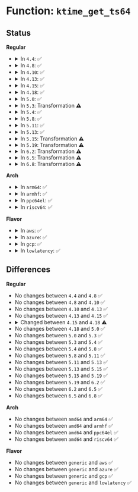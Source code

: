 # Function: <code>ktime_get_ts64</code>

## Status
<b>Regular</b>
<ul>
<li>
<details>
<summary>In <code>4.4</code>: ✅</summary>

```c
void ktime_get_ts64(struct timespec *ts);
```

**Collision:** Unique Global

**Inline:** No

**Transformation:** False

**Instances:**

```
In kernel/time/timekeeping.c (ffffffff810f4770)
Location: kernel/time/timekeeping.c:795
Inline: False
Direct callers:
  - kernel/time/posix-timers.c:posix_ktime_get_ts
  - kernel/debug/kdb/kdb_main.c:kdb_summary
  - fs/select.c:poll_select_copy_remaining
  - fs/eventpoll.c:ep_poll
  - fs/compat.c:poll_select_copy_remaining
  - net/socket.c:__sys_recvmmsg
```
**Symbols:**

```
ffffffff810f4770-ffffffff810f4860: ktime_get_ts64 (STB_GLOBAL)
```
</details>
</li>
<li>
<details>
<summary>In <code>4.8</code>: ✅</summary>

```c
void ktime_get_ts64(struct timespec *ts);
```

**Collision:** Unique Global

**Inline:** No

**Transformation:** False

**Instances:**

```
In kernel/time/timekeeping.c (ffffffff810fcb80)
Location: kernel/time/timekeeping.c:800
Inline: False
Direct callers:
  - kernel/time/posix-timers.c:posix_ktime_get_ts
  - kernel/debug/kdb/kdb_main.c:kdb_summary
  - fs/select.c:poll_select_copy_remaining
  - fs/eventpoll.c:ep_poll
  - fs/compat.c:poll_select_copy_remaining
  - net/socket.c:__sys_recvmmsg
```
**Symbols:**

```
ffffffff810fcb80-ffffffff810fcc73: ktime_get_ts64 (STB_GLOBAL)
```
</details>
</li>
<li>
<details>
<summary>In <code>4.10</code>: ✅</summary>

```c
void ktime_get_ts64(struct timespec *ts);
```

**Collision:** Unique Global

**Inline:** No

**Transformation:** False

**Instances:**

```
In kernel/time/timekeeping.c (ffffffff810fe780)
Location: kernel/time/timekeeping.c:829
Inline: False
Direct callers:
  - kernel/time/posix-timers.c:posix_ktime_get_ts
  - kernel/debug/kdb/kdb_main.c:kdb_summary
  - fs/select.c:poll_select_copy_remaining
  - fs/eventpoll.c:ep_poll
  - fs/compat.c:poll_select_copy_remaining
  - net/socket.c:__sys_recvmmsg
```
**Symbols:**

```
ffffffff810fe780-ffffffff810fe873: ktime_get_ts64 (STB_GLOBAL)
```
</details>
</li>
<li>
<details>
<summary>In <code>4.13</code>: ✅</summary>

```c
void ktime_get_ts64(struct timespec *ts);
```

**Collision:** Unique Global

**Inline:** No

**Transformation:** False

**Instances:**

```
In kernel/time/timekeeping.c (ffffffff81100a30)
Location: kernel/time/timekeeping.c:861
Inline: False
Direct callers:
  - kernel/time/posix-timers.c:posix_ktime_get_ts
  - kernel/debug/kdb/kdb_main.c:kdb_summary
  - fs/select.c:compat_poll_select_copy_remaining
  - fs/select.c:poll_select_copy_remaining
  - fs/select.c:select_estimate_accuracy
  - fs/eventpoll.c:ep_poll
  - net/socket.c:__sys_recvmmsg
```
**Symbols:**

```
ffffffff81100a30-ffffffff81100b0f: ktime_get_ts64 (STB_GLOBAL)
```
</details>
</li>
<li>
<details>
<summary>In <code>4.15</code>: ✅</summary>

```c
void ktime_get_ts64(struct timespec *ts);
```

**Collision:** Unique Global

**Inline:** No

**Transformation:** False

**Instances:**

```
In kernel/time/timekeeping.c (ffffffff8110b820)
Location: kernel/time/timekeeping.c:865
Inline: False
Direct callers:
  - kernel/time/posix-timers.c:posix_ktime_get_ts
  - kernel/debug/kdb/kdb_main.c:kdb_summary
  - fs/select.c:compat_poll_select_copy_remaining
  - fs/select.c:poll_select_copy_remaining
  - fs/select.c:select_estimate_accuracy
  - fs/eventpoll.c:ep_poll
  - net/socket.c:__sys_recvmmsg
```
**Symbols:**

```
ffffffff8110b820-ffffffff8110b902: ktime_get_ts64 (STB_GLOBAL)
```
</details>
</li>
<li>
<details>
<summary>In <code>4.18</code>: ✅</summary>

```c
void ktime_get_ts64(struct timespec64 *ts);
```

**Collision:** Unique Global

**Inline:** No

**Transformation:** False

**Instances:**

```
In kernel/time/timekeeping.c (ffffffff81116ff0)
Location: kernel/time/timekeeping.c:866
Inline: False
Direct callers:
  - kernel/time/posix-timers.c:posix_ktime_get_ts
  - fs/select.c:compat_poll_select_copy_remaining
  - fs/select.c:poll_select_copy_remaining
  - fs/select.c:select_estimate_accuracy
  - fs/eventpoll.c:ep_poll
  - drivers/input/misc/uinput.c:uinput_dev_event
  - net/socket.c:__sys_recvmmsg
```
**Symbols:**

```
ffffffff81116ff0-ffffffff811170cd: ktime_get_ts64 (STB_GLOBAL)
```
</details>
</li>
<li>
<details>
<summary>In <code>5.0</code>: ✅</summary>

```c
void ktime_get_ts64(struct timespec64 *ts);
```

**Collision:** Unique Global

**Inline:** No

**Transformation:** False

**Instances:**

```
In kernel/time/timekeeping.c (ffffffff81122630)
Location: kernel/time/timekeeping.c:873
Inline: False
Direct callers:
  - kernel/time/posix-timers.c:posix_ktime_get_ts
  - fs/select.c:poll_select_copy_remaining
  - fs/select.c:select_estimate_accuracy
  - fs/eventpoll.c:ep_poll
  - drivers/input/misc/uinput.c:uinput_dev_event
  - net/socket.c:do_recvmmsg
```
**Symbols:**

```
ffffffff81122630-ffffffff8112270d: ktime_get_ts64 (STB_GLOBAL)
```
</details>
</li>
<li>
<details>
<summary>In <code>5.3</code>: Transformation ⚠️</summary>

```c
void ktime_get_ts64(struct timespec64 *ts);
```

**Collision:** Unique Global

**Inline:** No

**Transformation:** True

**Instances:**

```
In kernel/time/timekeeping.c (0)
Location: kernel/time/timekeeping.c:880
Inline: False
Direct callers:
  - kernel/time/posix-timers.c:posix_ktime_get_ts
  - fs/select.c:poll_select_finish
  - fs/select.c:select_estimate_accuracy
  - fs/eventpoll.c:ep_poll
  - drivers/input/misc/uinput.c:uinput_dev_event
  - net/socket.c:do_recvmmsg
```
**Symbols:**

```
ffffffff8112f756-ffffffff8112f769: ktime_get_ts64.cold (STB_LOCAL)
ffffffff8112d430-ffffffff8112d508: ktime_get_ts64 (STB_GLOBAL)
```
</details>
</li>
<li>
<details>
<summary>In <code>5.4</code>: ✅</summary>

```c
void ktime_get_ts64(struct timespec64 *ts);
```

**Collision:** Unique Global

**Inline:** No

**Transformation:** False

**Instances:**

```
In kernel/time/timekeeping.c (ffffffff811392d0)
Location: kernel/time/timekeeping.c:880
Inline: False
Direct callers:
  - kernel/time/posix-timers.c:posix_ktime_get_ts
  - fs/select.c:poll_select_finish
  - fs/select.c:select_estimate_accuracy
  - fs/eventpoll.c:ep_poll
  - drivers/input/misc/uinput.c:uinput_dev_event
  - net/socket.c:do_recvmmsg
```
**Symbols:**

```
ffffffff811392d0-ffffffff811393af: ktime_get_ts64 (STB_GLOBAL)
```
</details>
</li>
<li>
<details>
<summary>In <code>5.8</code>: ✅</summary>

```c
void ktime_get_ts64(struct timespec64 *ts);
```

**Collision:** Unique Global

**Inline:** No

**Transformation:** False

**Instances:**

```
In kernel/time/timekeeping.c (ffffffff81147f70)
Location: kernel/time/timekeeping.c:880
Inline: False
Direct callers:
  - kernel/time/posix-timers.c:posix_get_monotonic_timespec
  - kernel/time/namespace.c:proc_timens_set_offset
  - fs/select.c:__x32_compat_sys_ppoll_time64
  - fs/select.c:__ia32_compat_sys_ppoll_time64
  - fs/select.c:__x32_compat_sys_ppoll_time32
  - fs/select.c:__ia32_compat_sys_ppoll_time32
  - fs/select.c:do_compat_pselect
  - fs/select.c:do_compat_select
  - fs/select.c:__ia32_sys_ppoll
  - fs/select.c:__x64_sys_ppoll
  - fs/select.c:kern_select
  - fs/select.c:poll_select_finish
  - fs/select.c:select_estimate_accuracy
  - fs/eventpoll.c:ep_poll
  - drivers/input/misc/uinput.c:uinput_dev_event
  - net/socket.c:do_recvmmsg
```
**Symbols:**

```
ffffffff81147f70-ffffffff81148051: ktime_get_ts64 (STB_GLOBAL)
```
</details>
</li>
<li>
<details>
<summary>In <code>5.11</code>: ✅</summary>

```c
void ktime_get_ts64(struct timespec64 *ts);
```

**Collision:** Unique Global

**Inline:** No

**Transformation:** False

**Instances:**

```
In kernel/time/timekeeping.c (ffffffff811443b0)
Location: kernel/time/timekeeping.c:950
Inline: False
Direct callers:
  - kernel/time/posix-timers.c:posix_get_monotonic_timespec
  - kernel/time/namespace.c:proc_timens_set_offset
  - fs/select.c:__x32_compat_sys_ppoll_time64
  - fs/select.c:__ia32_compat_sys_ppoll_time64
  - fs/select.c:__x32_compat_sys_ppoll_time32
  - fs/select.c:__ia32_compat_sys_ppoll_time32
  - fs/select.c:do_compat_pselect
  - fs/select.c:do_compat_select
  - fs/select.c:__ia32_sys_ppoll
  - fs/select.c:__x64_sys_ppoll
  - fs/select.c:kern_select
  - fs/select.c:poll_select_finish
  - fs/select.c:select_estimate_accuracy
  - fs/eventpoll.c:__x32_compat_sys_epoll_pwait
  - fs/eventpoll.c:__ia32_compat_sys_epoll_pwait
  - fs/eventpoll.c:__ia32_sys_epoll_pwait
  - fs/eventpoll.c:__x64_sys_epoll_pwait
  - fs/eventpoll.c:__ia32_sys_epoll_wait
  - fs/eventpoll.c:__x64_sys_epoll_wait
  - drivers/input/misc/uinput.c:uinput_dev_event
  - net/socket.c:do_recvmmsg
```
**Symbols:**

```
ffffffff811443b0-ffffffff81144499: ktime_get_ts64 (STB_GLOBAL)
```
</details>
</li>
<li>
<details>
<summary>In <code>5.13</code>: ✅</summary>

```c
void ktime_get_ts64(struct timespec64 *ts);
```

**Collision:** Unique Global

**Inline:** No

**Transformation:** False

**Instances:**

```
In kernel/time/timekeeping.c (ffffffff81145530)
Location: kernel/time/timekeeping.c:950
Inline: False
Direct callers:
  - kernel/time/posix-timers.c:posix_get_monotonic_timespec
  - kernel/time/namespace.c:proc_timens_set_offset
  - fs/select.c:__x32_compat_sys_ppoll_time64
  - fs/select.c:__ia32_compat_sys_ppoll_time64
  - fs/select.c:__x32_compat_sys_ppoll_time32
  - fs/select.c:__ia32_compat_sys_ppoll_time32
  - fs/select.c:do_compat_pselect
  - fs/select.c:do_compat_select
  - fs/select.c:__ia32_sys_ppoll
  - fs/select.c:__x64_sys_ppoll
  - fs/select.c:kern_select
  - fs/select.c:poll_select_finish
  - fs/select.c:select_estimate_accuracy
  - fs/eventpoll.c:__x32_compat_sys_epoll_pwait
  - fs/eventpoll.c:__ia32_compat_sys_epoll_pwait
  - fs/eventpoll.c:__ia32_sys_epoll_pwait
  - fs/eventpoll.c:__x64_sys_epoll_pwait
  - fs/eventpoll.c:__ia32_sys_epoll_wait
  - fs/eventpoll.c:__x64_sys_epoll_wait
  - drivers/input/misc/uinput.c:uinput_dev_event
  - net/socket.c:do_recvmmsg
```
**Symbols:**

```
ffffffff81145530-ffffffff81145619: ktime_get_ts64 (STB_GLOBAL)
```
</details>
</li>
<li>
<details>
<summary>In <code>5.15</code>: Transformation ⚠️</summary>

```c
void ktime_get_ts64(struct timespec64 *ts);
```

**Collision:** Unique Global

**Inline:** No

**Transformation:** True

**Instances:**

```
In kernel/time/timekeeping.c (0)
Location: kernel/time/timekeeping.c:950
Inline: False
Direct callers:
  - kernel/time/posix-timers.c:posix_get_monotonic_timespec
  - kernel/time/namespace.c:proc_timens_set_offset
  - fs/select.c:__x64_compat_sys_ppoll_time64
  - fs/select.c:__ia32_compat_sys_ppoll_time64
  - fs/select.c:__x64_compat_sys_ppoll_time32
  - fs/select.c:__ia32_compat_sys_ppoll_time32
  - fs/select.c:do_compat_pselect
  - fs/select.c:do_compat_select
  - fs/select.c:__ia32_sys_ppoll
  - fs/select.c:__x64_sys_ppoll
  - fs/select.c:kern_select
  - fs/select.c:poll_select_finish
  - fs/select.c:select_estimate_accuracy
  - fs/eventpoll.c:__x64_compat_sys_epoll_pwait
  - fs/eventpoll.c:__ia32_compat_sys_epoll_pwait
  - fs/eventpoll.c:__ia32_sys_epoll_pwait
  - fs/eventpoll.c:__x64_sys_epoll_pwait
  - fs/eventpoll.c:__ia32_sys_epoll_wait
  - fs/eventpoll.c:__x64_sys_epoll_wait
  - drivers/input/misc/uinput.c:uinput_dev_event
  - net/socket.c:do_recvmmsg
```
**Symbols:**

```
ffffffff81cb0c8c-ffffffff81cb0cb0: ktime_get_ts64.cold (STB_LOCAL)
ffffffff811697a0-ffffffff8116989c: ktime_get_ts64 (STB_GLOBAL)
```
</details>
</li>
<li>
<details>
<summary>In <code>5.19</code>: Transformation ⚠️</summary>

```c
void ktime_get_ts64(struct timespec64 *ts);
```

**Collision:** Unique Global

**Inline:** No

**Transformation:** True

**Instances:**

```
In kernel/time/timekeeping.c (0)
Location: kernel/time/timekeeping.c:969
Inline: False
Direct callers:
  - kernel/time/posix-timers.c:posix_get_monotonic_timespec
  - kernel/time/namespace.c:proc_timens_set_offset
  - fs/select.c:__ia32_compat_sys_ppoll_time64
  - fs/select.c:__ia32_compat_sys_ppoll_time32
  - fs/select.c:do_compat_pselect
  - fs/select.c:do_compat_select
  - fs/select.c:__ia32_sys_ppoll
  - fs/select.c:__x64_sys_ppoll
  - fs/select.c:kern_select
  - fs/select.c:poll_select_finish
  - fs/select.c:select_estimate_accuracy
  - fs/eventpoll.c:__ia32_compat_sys_epoll_pwait
  - fs/eventpoll.c:__ia32_sys_epoll_pwait
  - fs/eventpoll.c:__x64_sys_epoll_pwait
  - fs/eventpoll.c:__ia32_sys_epoll_wait
  - fs/eventpoll.c:__x64_sys_epoll_wait
  - drivers/input/misc/uinput.c:uinput_dev_event
  - net/socket.c:do_recvmmsg
```
**Symbols:**

```
ffffffff81e6240c-ffffffff81e62430: ktime_get_ts64.cold (STB_LOCAL)
ffffffff8119dd90-ffffffff8119de88: ktime_get_ts64 (STB_GLOBAL)
```
</details>
</li>
<li>
<details>
<summary>In <code>6.2</code>: Transformation ⚠️</summary>

```c
void ktime_get_ts64(struct timespec64 *ts);
```

**Collision:** Unique Global

**Inline:** No

**Transformation:** True

**Instances:**

```
In kernel/time/timekeeping.c (0)
Location: kernel/time/timekeeping.c:969
Inline: False
Direct callers:
  - kernel/time/posix-timers.c:posix_get_monotonic_timespec
  - kernel/time/namespace.c:proc_timens_set_offset
  - fs/select.c:__ia32_compat_sys_ppoll_time64
  - fs/select.c:__ia32_compat_sys_ppoll_time32
  - fs/select.c:do_compat_pselect
  - fs/select.c:do_compat_select
  - fs/select.c:__ia32_sys_ppoll
  - fs/select.c:__x64_sys_ppoll
  - fs/select.c:kern_select
  - fs/select.c:poll_select_finish
  - fs/select.c:select_estimate_accuracy
  - fs/eventpoll.c:__ia32_compat_sys_epoll_pwait
  - fs/eventpoll.c:__ia32_sys_epoll_pwait
  - fs/eventpoll.c:__x64_sys_epoll_pwait
  - fs/eventpoll.c:__ia32_sys_epoll_wait
  - fs/eventpoll.c:__x64_sys_epoll_wait
  - drivers/input/misc/uinput.c:uinput_dev_event
  - net/socket.c:do_recvmmsg
```
**Symbols:**

```
ffffffff8205b071-ffffffff8205b095: ktime_get_ts64.cold (STB_LOCAL)
ffffffff811dbfb0-ffffffff811dc0a8: ktime_get_ts64 (STB_GLOBAL)
```
</details>
</li>
<li>
<details>
<summary>In <code>6.5</code>: Transformation ⚠️</summary>

```c
void ktime_get_ts64(struct timespec64 *ts);
```

**Collision:** Unique Global

**Inline:** No

**Transformation:** True

**Instances:**

```
In kernel/time/timekeeping.c (0)
Location: kernel/time/timekeeping.c:969
Inline: False
Direct callers:
  - kernel/time/posix-timers.c:posix_get_monotonic_timespec
  - kernel/time/namespace.c:proc_timens_set_offset
  - fs/select.c:__ia32_compat_sys_ppoll_time64
  - fs/select.c:__ia32_compat_sys_ppoll_time32
  - fs/select.c:do_compat_pselect
  - fs/select.c:do_compat_select
  - fs/select.c:__ia32_sys_ppoll
  - fs/select.c:__x64_sys_ppoll
  - fs/select.c:kern_select
  - fs/select.c:poll_select_finish
  - fs/select.c:select_estimate_accuracy
  - fs/eventpoll.c:__ia32_compat_sys_epoll_pwait
  - fs/eventpoll.c:__ia32_sys_epoll_pwait
  - fs/eventpoll.c:__x64_sys_epoll_pwait
  - fs/eventpoll.c:__ia32_sys_epoll_wait
  - fs/eventpoll.c:__x64_sys_epoll_wait
  - drivers/input/misc/uinput.c:uinput_dev_event
  - net/socket.c:do_recvmmsg
```
**Symbols:**

```
ffffffff820d9b11-ffffffff820d9b35: ktime_get_ts64.cold (STB_LOCAL)
ffffffff811f0e50-ffffffff811f0f48: ktime_get_ts64 (STB_GLOBAL)
```
</details>
</li>
<li>
<details>
<summary>In <code>6.8</code>: Transformation ⚠️</summary>

```c
void ktime_get_ts64(struct timespec64 *ts);
```

**Collision:** Unique Global

**Inline:** No

**Transformation:** True

**Instances:**

```
In kernel/time/timekeeping.c (0)
Location: kernel/time/timekeeping.c:969
Inline: False
Direct callers:
  - kernel/time/posix-timers.c:posix_get_monotonic_timespec
  - kernel/time/namespace.c:proc_timens_set_offset
  - fs/select.c:__ia32_compat_sys_ppoll_time64
  - fs/select.c:__ia32_compat_sys_ppoll_time32
  - fs/select.c:do_compat_pselect
  - fs/select.c:do_compat_select
  - fs/select.c:__ia32_sys_ppoll
  - fs/select.c:__x64_sys_ppoll
  - fs/select.c:kern_select
  - fs/select.c:poll_select_finish
  - fs/select.c:select_estimate_accuracy
  - fs/eventpoll.c:__ia32_compat_sys_epoll_pwait
  - fs/eventpoll.c:__ia32_sys_epoll_pwait
  - fs/eventpoll.c:__x64_sys_epoll_pwait
  - fs/eventpoll.c:__ia32_sys_epoll_wait
  - fs/eventpoll.c:__x64_sys_epoll_wait
  - drivers/input/misc/uinput.c:uinput_dev_event
  - net/socket.c:do_recvmmsg
```
**Symbols:**

```
ffffffff821b5410-ffffffff821b5434: ktime_get_ts64.cold (STB_LOCAL)
ffffffff81206f90-ffffffff81207088: ktime_get_ts64 (STB_GLOBAL)
```
</details>
</li>
</ul>
<b>Arch</b>
<ul>
<li>
<details>
<summary>In <code>arm64</code>: ✅</summary>

```c
void ktime_get_ts64(struct timespec64 *ts);
```

**Collision:** Unique Global

**Inline:** No

**Transformation:** False

**Instances:**

```
In kernel/time/timekeeping.c (ffff8000101a3078)
Location: kernel/time/timekeeping.c:880
Inline: False
Direct callers:
  - arch/arm/xen/enlighten.c:xen_pm_init
  - kernel/time/posix-timers.c:posix_ktime_get_ts
  - fs/select.c:poll_select_finish
  - fs/select.c:select_estimate_accuracy
  - fs/eventpoll.c:ep_poll
  - drivers/input/misc/uinput.c:uinput_dev_event
  - net/socket.c:do_recvmmsg
```
**Symbols:**

```
ffff8000101a3078-ffff8000101a3160: ktime_get_ts64 (STB_GLOBAL)
```
</details>
</li>
<li>
<details>
<summary>In <code>armhf</code>: ✅</summary>

```c
void ktime_get_ts64(struct timespec64 *ts);
```

**Collision:** Unique Global

**Inline:** No

**Transformation:** False

**Instances:**

```
In kernel/time/timekeeping.c (c03ed01c)
Location: kernel/time/timekeeping.c:880
Inline: False
Direct callers:
  - kernel/time/posix-timers.c:posix_ktime_get_ts
  - fs/select.c:poll_select_finish
  - fs/select.c:select_estimate_accuracy
  - fs/eventpoll.c:do_epoll_wait
  - drivers/input/misc/uinput.c:uinput_dev_event
  - sound/core/timer.c:snd_timer_user_tinterrupt
  - sound/core/timer.c:snd_timer_notify1
  - sound/core/pcm_native.c:snd_pcm_trigger_tstamp
  - sound/core/pcm_native.c:snd_pcm_status
  - sound/core/pcm_lib.c:update_audio_tstamp
  - sound/core/pcm_lib.c:__snd_pcm_xrun
  - net/socket.c:do_recvmmsg
```
**Symbols:**

```
c03ed01c-c03ed1f0: ktime_get_ts64 (STB_GLOBAL)
```
</details>
</li>
<li>
<details>
<summary>In <code>ppc64el</code>: ✅</summary>

```c
void ktime_get_ts64(struct timespec64 *ts);
```

**Collision:** Unique Global

**Inline:** No

**Transformation:** False

**Instances:**

```
In kernel/time/timekeeping.c (c000000000204900)
Location: kernel/time/timekeeping.c:880
Inline: False
Direct callers:
  - kernel/time/posix-timers.c:posix_ktime_get_ts
  - fs/select.c:poll_select_finish
  - fs/select.c:select_estimate_accuracy
  - fs/eventpoll.c:ep_poll
  - drivers/input/misc/uinput.c:uinput_dev_event
  - net/socket.c:do_recvmmsg
```
**Symbols:**

```
c000000000204900-c000000000204a2c: ktime_get_ts64 (STB_GLOBAL)
```
</details>
</li>
<li>
<details>
<summary>In <code>riscv64</code>: ✅</summary>

```c
void ktime_get_ts64(struct timespec64 *ts);
```

**Collision:** Unique Global

**Inline:** No

**Transformation:** False

**Instances:**

```
In kernel/time/timekeeping.c (ffffffe00012fce4)
Location: kernel/time/timekeeping.c:880
Inline: False
Direct callers:
  - kernel/time/posix-timers.c:posix_ktime_get_ts
  - fs/select.c:poll_select_finish
  - fs/select.c:select_estimate_accuracy
  - fs/eventpoll.c:ep_set_mstimeout
  - drivers/input/misc/uinput.c:uinput_dev_event
  - net/socket.c:do_recvmmsg
```
**Symbols:**

```
ffffffe00012fce4-ffffffe00012fdaa: ktime_get_ts64 (STB_GLOBAL)
```
</details>
</li>
</ul>
<b>Flavor</b>
<ul>
<li>
<details>
<summary>In <code>aws</code>: ✅</summary>

```c
void ktime_get_ts64(struct timespec64 *ts);
```

**Collision:** Unique Global

**Inline:** No

**Transformation:** False

**Instances:**

```
In kernel/time/timekeeping.c (ffffffff81131a80)
Location: kernel/time/timekeeping.c:880
Inline: False
Direct callers:
  - kernel/time/posix-timers.c:posix_ktime_get_ts
  - fs/select.c:poll_select_finish
  - fs/select.c:select_estimate_accuracy
  - fs/eventpoll.c:ep_poll
  - drivers/input/misc/uinput.c:uinput_dev_event
  - net/socket.c:do_recvmmsg
```
**Symbols:**

```
ffffffff81131a80-ffffffff81131b5f: ktime_get_ts64 (STB_GLOBAL)
```
</details>
</li>
<li>
<details>
<summary>In <code>azure</code>: ✅</summary>

```c
void ktime_get_ts64(struct timespec64 *ts);
```

**Collision:** Unique Global

**Inline:** No

**Transformation:** False

**Instances:**

```
In kernel/time/timekeeping.c (ffffffff811244e0)
Location: kernel/time/timekeeping.c:880
Inline: False
Direct callers:
  - kernel/time/posix-timers.c:posix_ktime_get_ts
  - fs/select.c:poll_select_finish
  - fs/select.c:select_estimate_accuracy
  - fs/eventpoll.c:ep_poll
  - drivers/input/misc/uinput.c:uinput_dev_event
  - net/socket.c:do_recvmmsg
```
**Symbols:**

```
ffffffff811244e0-ffffffff811245bf: ktime_get_ts64 (STB_GLOBAL)
```
</details>
</li>
<li>
<details>
<summary>In <code>gcp</code>: ✅</summary>

```c
void ktime_get_ts64(struct timespec64 *ts);
```

**Collision:** Unique Global

**Inline:** No

**Transformation:** False

**Instances:**

```
In kernel/time/timekeeping.c (ffffffff8112f7a0)
Location: kernel/time/timekeeping.c:880
Inline: False
Direct callers:
  - kernel/time/posix-timers.c:posix_ktime_get_ts
  - fs/select.c:poll_select_finish
  - fs/select.c:select_estimate_accuracy
  - fs/eventpoll.c:ep_poll
  - drivers/input/misc/uinput.c:uinput_dev_event
  - net/socket.c:do_recvmmsg
```
**Symbols:**

```
ffffffff8112f7a0-ffffffff8112f87f: ktime_get_ts64 (STB_GLOBAL)
```
</details>
</li>
<li>
<details>
<summary>In <code>lowlatency</code>: ✅</summary>

```c
void ktime_get_ts64(struct timespec64 *ts);
```

**Collision:** Unique Global

**Inline:** No

**Transformation:** False

**Instances:**

```
In kernel/time/timekeeping.c (ffffffff8113c1c0)
Location: kernel/time/timekeeping.c:880
Inline: False
Direct callers:
  - kernel/time/posix-timers.c:posix_ktime_get_ts
  - fs/select.c:poll_select_finish
  - fs/select.c:select_estimate_accuracy
  - fs/eventpoll.c:ep_poll
  - drivers/input/misc/uinput.c:uinput_dev_event
  - net/socket.c:do_recvmmsg
```
**Symbols:**

```
ffffffff8113c1c0-ffffffff8113c29f: ktime_get_ts64 (STB_GLOBAL)
```
</details>
</li>
</ul>

## Differences
<b>Regular</b>
<ul>
<li>
No changes between <code>4.4</code> and <code>4.8</code> ✅
</li>
<li>
No changes between <code>4.8</code> and <code>4.10</code> ✅
</li>
<li>
No changes between <code>4.10</code> and <code>4.13</code> ✅
</li>
<li>
No changes between <code>4.13</code> and <code>4.15</code> ✅
</li>
<li>
<details>
<summary>Changed between <code>4.15</code> and <code>4.18</code> ⚠️</summary>
<ul>
<li>
<b>Param type changed. </b>
<code>struct timespec *ts</code> ➡️ <code>struct timespec64 *ts</code>
</li>
</ul>
</details>
</li>
<li>
No changes between <code>4.18</code> and <code>5.0</code> ✅
</li>
<li>
No changes between <code>5.0</code> and <code>5.3</code> ✅
</li>
<li>
No changes between <code>5.3</code> and <code>5.4</code> ✅
</li>
<li>
No changes between <code>5.4</code> and <code>5.8</code> ✅
</li>
<li>
No changes between <code>5.8</code> and <code>5.11</code> ✅
</li>
<li>
No changes between <code>5.11</code> and <code>5.13</code> ✅
</li>
<li>
No changes between <code>5.13</code> and <code>5.15</code> ✅
</li>
<li>
No changes between <code>5.15</code> and <code>5.19</code> ✅
</li>
<li>
No changes between <code>5.19</code> and <code>6.2</code> ✅
</li>
<li>
No changes between <code>6.2</code> and <code>6.5</code> ✅
</li>
<li>
No changes between <code>6.5</code> and <code>6.8</code> ✅
</li>
</ul>
<b>Arch</b>
<ul>
<li>
No changes between <code>amd64</code> and <code>arm64</code> ✅
</li>
<li>
No changes between <code>amd64</code> and <code>armhf</code> ✅
</li>
<li>
No changes between <code>amd64</code> and <code>ppc64el</code> ✅
</li>
<li>
No changes between <code>amd64</code> and <code>riscv64</code> ✅
</li>
</ul>
<b>Flavor</b>
<ul>
<li>
No changes between <code>generic</code> and <code>aws</code> ✅
</li>
<li>
No changes between <code>generic</code> and <code>azure</code> ✅
</li>
<li>
No changes between <code>generic</code> and <code>gcp</code> ✅
</li>
<li>
No changes between <code>generic</code> and <code>lowlatency</code> ✅
</li>
</ul>
